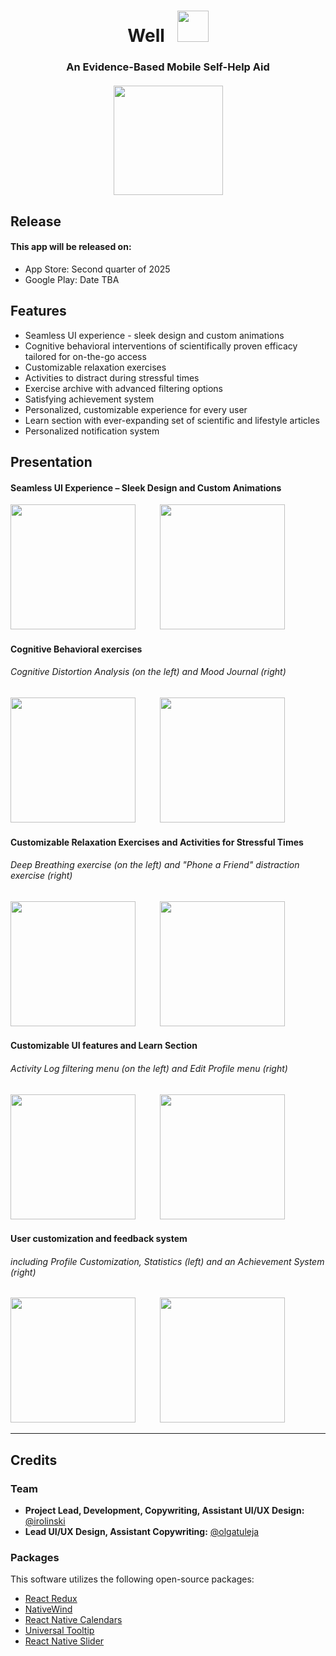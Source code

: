 <h1 align="center">Well &nbsp;&nbsp;<img width="50px" src="https://github.com/user-attachments/assets/56328749-dc38-4143-976a-8e695b6ca0ee"/></h1>

<h3 align="center">An Evidence-Based Mobile Self-Help Aid <br/> <br/>
 <img height="175px" src="https://github.com/user-attachments/assets/73cb834c-c322-472a-96b8-1960bd3ff2db" />

</h3>

## Release
<h4>This app will be released on: </h4> 
<ul>
 <li>App Store: Second quarter of 2025 </li>
 <li>Google Play: Date TBA</li>
</ul>


## Features
<ul>
        <li>Seamless UI experience - sleek design and custom animations</li>
        <li>Cognitive behavioral interventions of scientifically proven efficacy tailored for on-the-go access</li>
        <li>Customizable relaxation exercises</li>
        <li>Activities to distract during stressful times</li>
        <li>Exercise archive with advanced filtering options</li>
        <li>Satisfying achievement system</li>
        <li>Personalized, customizable experience for every user</li>
        <li>Learn section with ever-expanding set of scientific and lifestyle articles</li>
        <li>Personalized notification system</li>
</ul>


## Presentation

<div>        
        <h4>Seamless UI Experience – Sleek Design and Custom Animations </h4>
        <img width="200px" src="https://github.com/user-attachments/assets/0f423f18-84e8-4ce9-be76-d3a50393bd2d" />
                &nbsp;&nbsp;&nbsp;&nbsp;&nbsp;&nbsp;&nbsp;&nbsp;
        <img width="200px" src="https://github.com/user-attachments/assets/99dc603e-bfcc-4ed3-8a7e-3f7c0eda7a9e" />
</div>
<div>
    <h4>Cognitive Behavioral exercises</h4>
    <h6>Cognitive Distortion Analysis (on the left) and Mood Journal (right)</h6>
    <img width="200px" src="https://github.com/user-attachments/assets/15262e06-2a71-4c24-a99b-64ce3c6e19c2" />
        &nbsp;&nbsp;&nbsp;&nbsp;&nbsp;&nbsp;&nbsp;&nbsp;
    <img width="200px" src="https://github.com/user-attachments/assets/5aa77085-b103-4a75-9846-c42e75aeeffa" />
</div> 
<div>
    <h4>Customizable Relaxation Exercises and Activities for Stressful Times</h4>
    <h6> Deep Breathing exercise (on the left) and "Phone a Friend" distraction exercise (right)</h6>
            <img width="200px" src="https://github.com/user-attachments/assets/3a74faf7-66a7-45fb-9933-dd7f4c3c6dc7" />
     &nbsp;&nbsp;&nbsp;&nbsp;&nbsp;&nbsp;&nbsp;&nbsp;
         <img width="200px" src="https://github.com/user-attachments/assets/2118a18e-741a-420d-874b-019eb21e5a64" />
</div>
<div>
        <h4>Customizable UI features and Learn Section</h4>
        <h6>Activity Log filtering menu (on the left) and Edit Profile menu (right)</h6>
                 <img width="200px" src="https://github.com/user-attachments/assets/32112609-58fc-40b5-94df-5cf67d71cae8" />
             &nbsp;&nbsp;&nbsp;&nbsp;&nbsp;&nbsp;&nbsp;&nbsp;
                 <img width="200px" src="https://github.com/user-attachments/assets/69f623b6-6700-41a0-ba3a-d5e97af127b0" />
</div>
<div>
        <h4>User customization and feedback system</h4>
        <h6>including Profile Customization, Statistics (left) and an Achievement System (right)</h6>
        <img width="200px" src="https://github.com/user-attachments/assets/9ce4cb16-af22-43f1-bd60-5734175cb474" /> 
        &nbsp;&nbsp;&nbsp;&nbsp;&nbsp;&nbsp;&nbsp;&nbsp;
        <img width="200px" src="https://github.com/user-attachments/assets/1433d75c-0322-4d1d-a5cc-95486d10f062" />

</div>

---

## Credits  

### Team  
- **Project Lead, Development, Copywriting, Assistant UI/UX Design:** [@irolinski](https://irolinskidev.pl)  
- **Lead UI/UX Design, Assistant Copywriting:** [@olgatuleja](https://www.instagram.com/olgatuleja/)  

### Packages  
This software utilizes the following open-source packages:  
- [React Redux](https://github.com/reduxjs/react-redux)  
- [NativeWind](https://github.com/nativewind/nativewind)  
- [React Native Calendars](https://github.com/wix/react-native-calendars)  
- [Universal Tooltip](https://github.com/alantoa/universal-tooltip)  
- [React Native Slider](https://github.com/miblanchard/react-native-slider)  
